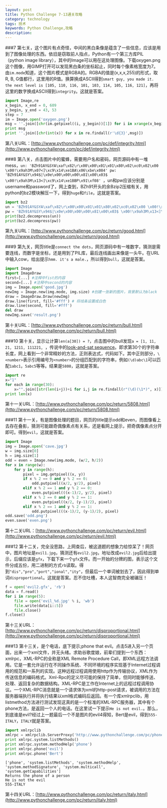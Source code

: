 ```yaml
---
layout: post
title: Python Challenge 7-13通关攻略
category: technology
tags: 技术
keywords: Python Challenge,攻略
description:
---
```


###7
第七关，这个图片有点奇怪，中间的黑白条像是蕴含了一些信息，应该是用到了图像处理的东西。依旧是窃取前人指点，Python有一个第三方库PIL（python image library），其中的Image可以用在这处理图像。下载oxygen.png这个图像，用GIMP打开可以发现黑白条的坐标起止，同时每个像素格宽度为7。由`im.mode`知道，这个图片模式是RGBA的。RGBA的值是(x,x,x,255)的形式，取R, B, G值都行，这里用的R值。换算换成ASCII得到`smart guy, you made it. the next level is [105, 110, 116, 101, 103, 114, 105, 116, 121]`，再将这里的数字换成ASCII得到`integrity`。这就是答案。

```python
import Image,re
x_begin, x_end = 0, 609
y_begin, y_end = 43, 53
step = 7
im = Image.open('oxygen.png')
msg = ''.join([chr(im.getpixel((i, y_begin))[1]) for i in xrange(x_begin, x_end, step)])
print msg
print ''.join([chr(int(x)) for x in re.findall(r'\d{3}',msg)])
```

第八关URL：[http://www.pythonchallenge.com/pc/def/integrity.html](http://www.pythonchallenge.com/pc/def/integrity.html)

###8
第八关，点击图片中的蜜蜂，需要用户名和密码，网页源码中有一堆mess，`un: 'BZh91AY&SYA\xaf\x82\r\x00\x00\x01\x01\x80\x02\xc0\x02\x00 \x00!\x9ah3M\x07<]\xc9\x14\xe1BA\x06\xbe\x084' pw: 'BZh91AY&SY\x94$|\x0e\x00\x00\x00\x81\x00\x03$ \x00!\x9ah3M\x13<]\xc9\x14\xe1BBP\x91\xf08' `，un和pw应该分别是username和password了，网上查到，BZh91开头的余Bzip2压缩有关，用python的bz2模块解压一下，得到`huge`和`file`，这就是答案。

```python
import bz2
un = 'BZh91AY&SYA\xaf\x82\r\x00\x00\x01\x01\x80\x02\xc0\x02\x00 \x00!\x9ah3M\x07<]\xc9\x14\xe1BA\x06\xbe\x084'
pw = 'BZh91AY&SY\x94$|\x0e\x00\x00\x00\x81\x00\x03$ \x00!\x9ah3M\x13<]\xc9\x14\xe1BBP\x91\xf08'
print(bz2.decompress(un))
print(bz2.decompress(pw))
```

第九关URL：[http://www.pythonchallenge.com/pc/return/good.html](http://www.pythonchallenge.com/pc/return/good.html)

###9
第九关，网页title是`connect the dots`，网页源码中有一堆数字，猜测是需要连线，而数字是坐标，还是用到了PIL库，最后连线画出来像是一头牛。在URL中输入cow，给出提示`hmm. it's a male.`，所以得到`bull`，这就是答案。

```python
import Image
import ImageDraw
first=[...] #注释中fist的内容
second=[...] #注释中second的内容
img = Image.open('good.jpg')
newImg = Image.new(img.mode, img.size) #创建一张新的图片，背景默认为black
draw = ImageDraw.Draw(newImg)
draw.line(first, fill='#fff') # 将线条设置成白色
draw.line(second, fill='#fff')
del draw
newImg.save('result.png')
```

第十关URL：[http://www.pythonchallenge.com/pc/return/bull.html](http://www.pythonchallenge.com/pc/return/bull.html)

###10
第十关，显示让计算`len(a[30]) = ?`，点击图中的bull发现`a = [1, 11, 21, 1211, 111221, `，传说中的[look-and-sat sequence](http://en.wikipedia.org/wiki/Look-and-say_sequence)。即求第30个的字符串长度，网上看到一个非常精妙的方法，正则表达式，代码如下。其中正则部分，`\<number>`表示引用编号为`<number>`的分组匹配到的字符串，例如`(\d)abc\1`可以匹配`1abc1`，`5abc5`等等。结果是`5808`，这就是答案。

```python
import re
x="1"
for each in range(30):
    x="".join([str(len(i+j))+i for i,j in re.findall(r"(\d)(\1*)", x)])
print len(x)
```

第十一关URL：[http://www.pythonchallenge.com/pc/return/5808.html](http://www.pythonchallenge.com/pc/return/5808.html)

###11
第十一关，有是图像处理的题目，网页的title提示odd和even，而图像看上去存在叠影，猜测可能跟奇偶像素点有关系，还是看网上提示，把奇偶像素点分开即可。得到`evil`，这就是答案。

```python
import Image
img = Image.open('cave.jpg')
w = img.size[0]
h = img.size[1]
odd = even = Image.new(img.mode, (w/2, h/2))
for x in range(w):
    for y in range(h):
        pixel = img.getpixel((x, y))
        if x % 2 == 0 and y % 2 == 0:
            odd.putpixel((x/2, y/2), pixel)
        elif x % 2 == 1 and y % 2 == 0:
            even.putpixel(((x-1)/2, y/2), pixel)
        elif x % 2 == 0 and y % 2 == 1:
            even.putpixel((x/2, (y-1)/2), pixel)
        elif x % 2 == 1 and y % 2 == 1:
            odd.putpixel(((x-1)/2, (y-1)/2), pixel)
odd.save('odd.png')
even.save('even.png')
```

第十二关URL：[http://www.pythonchallenge.com/pc/return/evil.html](http://www.pythonchallenge.com/pc/return/evil.html)

###12
第十二关，完全没思路，上网查后，被这道题的想象力给惊呆了！网页中，图片地址是`evil1.jpg`，猜测还有`evil2.jpg`，地址改成`evil2.jpg`后给出提示，后缀应该是`gfx`，下载下来一个`gfx`文件。而一开始的分牌的图，表示这个文件分成五份，用二进制的方式`rb`读取。得到`"dis","pro","port","ional","ity"`，但最后一个单词被划去了，因此得到单词`disproportional`。这就是答案。忍不住吐槽，本人这智商完全被碾压！

```python
f = open('evil2.gfx', 'rb')
data = f.read()
for i in range(5):
    file = open('evil_%d.jpg' % i, 'wb')
    file.write(data[i::5])
    file.close()
f.close()
```

第十三关URL：[http://www.pythonchallenge.com/pc/return/disproportional.html](http://www.pythonchallenge.com/pc/return/disproportional.html)

###13
第十三关，是个电话，底下提示;phone that evil。点击5进入另一个页面，出来一个xml文件，并无头绪。求助谷歌度娘，前辈们提到一个东西：xmlrpc，XML-RPC的全称是XML Remote Procedure Call，即XML远程方法调用。它是一套允许运行在不同操作系统、不同环境的程序实现基于Internet过程调用的规范和一系列的实现。这种远程过程调用使用http作为传输协议，XML作为传送信息的编码格式。Xml-Rpc的定义尽可能的保持了简单，但同时能够传送、处理、返回复杂的数据结构。XML-RPC是工作在Internet上的远程过程调用协议。一个XML-RPC消息就是一个请求体为xml的http-post请求，被调用的方法在服务器端执行并将执行结果以xml格式编码后返回。有一个库xmlrpclib，用listmethod方法进行测试发现这真的是一个标准的XML-RPC服务器，其中有个phone方法，是返回一个人的电话。在这里试一下提示`He is not evil.`。那么，到底谁是evil?经过上一题最后一个不是图片的evil4得知，Bert是evil，得到`555-ITALY`，`ITALY`就是答案。

```python
import xmlrpclib
xmlrpc = xmlrpclib.ServerProxy('http://www.pythonchallenge.com/pc/phonebook.php')
print xmlrpc.system.listMethods()
print xmlrpc.system.methodHelp('phone')
print xmlrpc.phone('evil')
print xmlrpc.phone('Bert')
```

```
['phone', 'system.listMethods', 'system.methodHelp', 'system.methodSignature', 'system.multicall', 'system.getCapabilities']
Returns the phone of a person
He is not the evil
555-ITALY
```

第十四关URL：[http://www.pythonchallenge.com/pc/return/italy.html](http://www.pythonchallenge.com/pc/return/italy.html)
